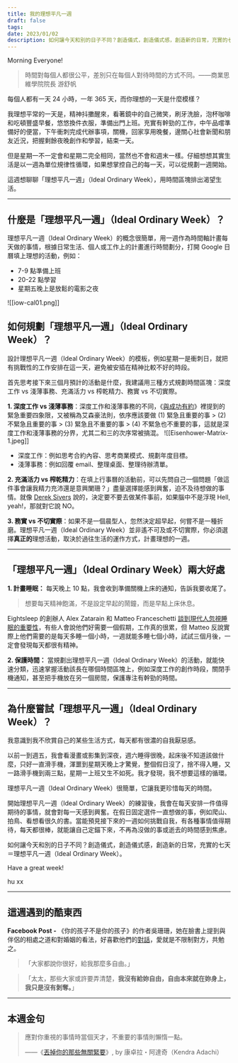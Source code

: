 ```yaml
---
title: 我的理想平凡一週
draft: false
tags: 
date: 2023/01/02
description: 如何讓今天和別的日子不同？創造儀式，創造儀式感，創造新的日常，充實的七天＝理想平凡一週。
---
```

Morning Everyone!

> 時間對每個人都很公平，差別只在每個人對待時間的方式不同。——商業思維學院院長 游舒帆

每個人都有一天 24 小時，一年 365 天，而你理想的一天是什麼模樣？

我理想平常的一天是，精神抖擻醒來，看著鏡中的自己微笑，刷牙洗臉，泡杯咖啡和吃頓豐盛早餐，悠悠換件衣服，準備出門上班。充實有幹勁的工作，中午品嚐準備好的便當，下午衝刺完成代辦事項，關機，回家享用晚餐，邊關心社會新聞和朋友近況，把握剩餘夜晚創作和學習，結束一天。

但是星期一不一定會和星期二完全相同，當然也不會和週末一樣。仔細想想其實生活是以一週為單位規律性循環，如果想掌控自己的每一天，可以從規劃一週開始。

這週想聊聊「理想平凡一週」（Ideal Ordinary Week），用時間區塊排出渴望生活。

---

## 什麼是「理想平凡一週」（Ideal Ordinary Week）？

理想平凡一週（Ideal Ordinary Week）的概念很簡單，用一週作為時間軸計畫每天做的事情，根據日常生活、個人或工作上的計畫進行時間劃分，打開 Google 日曆填上理想的活動，例如：

- 7-9 點準備上班
- 20-22 點學習
- 星期五晚上是放鬆的電影之夜

![[iow-cal01.png]]
## 如何規劃「理想平凡一週」（Ideal Ordinary Week）？

設計理想平凡一週（Ideal Ordinary Week）的模板，例如星期一是衝刺日，就把有挑戰性的工作安排在這一天，避免被安插在精神比較不好的時段。

首先思考接下來三個月預計的活動是什麼，我建議用三種方式規劃時間區塊：深度工作 vs 淺薄事務、充滿活力 vs 榨乾精力、務實 vs 不切實際。

**1. 深度工作 vs 淺薄事務**：深度工作和淺薄事務的不同，《[與成功有約](https://r10.to/hk1rtY?)》裡提到的緊急重要四象限，又被稱為艾森豪法則，依序應該要做 (1) 緊急且重要的事 > (2) 不緊急且重要的事 > (3) 緊急且不重要的事 > (4) 不緊急也不重要的事，這就是深度工作和淺薄事務的分界，尤其二和三的次序常被搞混。
![[Eisenhower-Matrix-1.jpeg]]
- 深度工作：例如思考合約內容、思考商業模式、規劃年度目標。
- 淺薄事務：例如回覆 email、整理桌面、整理待辦清單。

**2. 充滿活力 vs 榨乾精力**：在填上行事曆的活動前，可以先問自己一個問題「做這件事會讓我精力充沛還是意興闌珊？」盡量選擇能感到興奮，迫不及待想做的事情。就像 [Derek Sivers](https://sive.rs/n?) 說的，決定要不要去做某件事前，如果腦中不是浮現 Hell, yeah!，那就對它說 NO。

**3. 務實 vs 不切實際**：如果不是一個晨型人，忽然決定超早起，何嘗不是一種折磨。理想平凡一週（Ideal Ordinary Week）並非遙不可及或不切實際，你必須選擇**真正的**理想活動，取決於過往生活的運作方式，計畫理想的一週。

---

## 「理想平凡一週」（Ideal Ordinary Week）兩大好處

**1. 計畫睡眠：** 每天晚上 10 點，我會收到準備關機上床的通知，告訴我要收尾了。

> 想要每天精神飽滿，不是設定早起的鬧鐘，而是早點上床休息。

Eightsleep 的創辦人 Alex Zatarain 和 Matteo Franceschetti [談到現代人忽視睡眠的重要性](https://www.instagram.com/reel/Cl6ZWvMIgr7/?igshid=YmMyMTA2M2Y%3D&)，有些人會說他們好需要一個假期，工作真的很累，但 Matteo 反說實際上他們需要的是每天多睡一個小時，一週就能多睡七個小時，試試三個月後，一定會發現每天都很有精神。

**2. 保護時間：** 當規劃出理想平凡一週（Ideal Ordinary Week）的活動，就能快速分類，迅速掌握活動該長在哪個時間區塊上，例如深度工作的創作時段，關閉手機通知，甚至把手機放在另一個房間，保護專注有幹勁的時間。

---

## 為什麼嘗試「理想平凡一週」（Ideal Ordinary Week）？

我意識到我不欣賞自己的某些生活方式，每天都有很濃的自我厭惡感。

以前一到週五，我會看漫畫或影集到深夜，週六睡得很晚，起床後不知道該做什麼，只好一直滑手機，渾噩到星期天晚上才驚覺，整個假日沒了，捨不得入睡，又一路滑手機到兩三點，星期一上班又生不如死。我才發現，我不想要這樣的循環。

理想平凡一週（Ideal Ordinary Week）很簡單，它讓我更珍惜每天的時間。

開始理想平凡一週（Ideal Ordinary Week）的練習後，我會在每天安排一件值得期待的事情，就會對每一天感到興奮。在假日固定選件一直想做的事，例如爬山、拍鳥、看想看很久的書。當能預見接下來的一週如何挑戰自我，有各種事情值得期待，每天都很棒，就能讓自己定錨下來，不再為沒做的事或逝去的時間感到焦慮。

如何讓今天和別的日子不同？創造儀式，創造儀式感，創造新的日常，充實的七天＝理想平凡一週（Ideal Ordinary Week）。

Have a great week!

hu xx

---

## 這週遇到的酷東西

**Facebook Post -** 《你的孩子不是你的孩子》的作者吳珊珊，她在臉書上提到與伴侶的相處之道和對婚姻的看法，好喜歡他們的[對話](https://www.facebook.com/permalink.php?story_fbid=pfbid02PzK5Nm93iUfmPRjFFgfocB5WpowginuEnz2aiQQANL5sdKMBhw1okzRzkmwjxq5al&id=100000132604046)，愛就是不限制對方，共勉之。

> 「大家都說你很好，給我那麼多自由。」

> 「太太，那些大家或許要弄清楚，**我沒有給妳自由，自由本來就在妳身上，我只是沒有剝奪。**」

---

## 本週金句

> 應對你重視的事情時當個天才，不重要的事情則懶惰一點。  
>   
> ——《[丟掉你的那些無關緊要](https://chinghannhu.ghost.io/booknotes-the-lazy-genius-way/)》, by 康卓拉・阿達奇（Kendra Adachi）